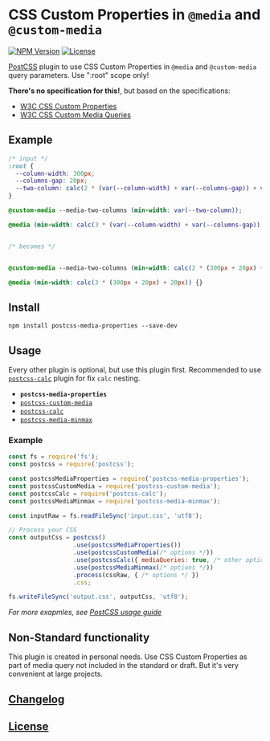 # CSS Custom Properties in `@media` and `@custom-media`

[![NPM Version][npm-img]][npm-url]
[![License][license-img]](LICENSE)

[PostCSS][postcss] plugin to use CSS Custom Properties in `@media` and `@custom-media` query parameters. Use ":root" scope only!

**There's no specification for this!**, but based on the specifications:
- [W3C CSS Custom Properties](https://www.w3.org/TR/css-variables-1/)
- [W3C CSS Custom Media Queries](https://www.w3.org/TR/mediaqueries-4/)

## Example

```css
/* input */
:root {
  --column-width: 300px;
  --columns-gap: 20px;
  --two-column: calc(2 * (var(--column-width) + var(--columns-gap)) + var(--columns-gap));
}

@custom-media --media-two-columns (min-width: var(--two-column));

@media (min-width: calc(3 * (var(--column-width) + var(--columns-gap)) + var(--columns-gap))) {}


/* becomes */


@custom-media --media-two-columns (min-width: calc(2 * (300px + 20px) + 20px));

@media (min-width: calc(3 * (300px + 20px) + 20px)) {}
```

## Install

`npm install postcss-media-properties --save-dev`

## Usage

Every other plugin is optional, but use this plugin first.
Recommended to use [`postcss-calc`][postcss-calc] plugin for fix `calc` nesting.

- **`postcss-media-properties`**
- [`postcss-custom-media`][postcss-custom-media]
- [`postcss-calc`][postcss-calc]
- [`postcss-media-minmax`][postcss-media-minmax]

### Example

```js
const fs = require('fs');
const postcss = require('postcss');

const postcssMediaProperties = require('postcss-media-properties');
const postcssCustomMedia = require('postcss-custom-media');
const postcssCalc = require('postcss-calc');
const postcssMediaMinmax = require('postcss-media-minmax');

const inputRaw = fs.readFileSync('input.css', 'utf8');

// Process your CSS
const outputCss = postcss()
                  .use(postcssMediaProperties())
                  .use(postcssCustomMedia(/* options */))
                  .use(postcssCalc({ mediaQueries: true, /* other options */}))
                  .use(postcssMediaMinmax(/* options */))
                  .process(cssRaw, { /* options */ })
                  .css;

fs.writeFileSync('output.css', outputCss, 'utf8');
```

*For more exapmles, see* [*PostCSS usage guide*][postcss]

## Non-Standard functionality
This plugin is created in personal needs. Use CSS Custom Properties as part of media query not included in the standard or draft. But it's very convenient at large projects.

## [Changelog](CHANGELOG.md)

## [License](LICENSE)

[postcss]:              https://github.com/postcss/postcss
[postcss-calc]:         https://github.com/postcss/postcss-calc
[postcss-custom-media]: https://github.com/postcss/postcss-custom-media
[postcss-media-minmax]: https://github.com/postcss/postcss-media-minmax

[npm-url]: https://www.npmjs.com/package/postcss-media-properties
[npm-img]: https://img.shields.io/npm/v/postcss-media-properties.svg

[license-img]: https://img.shields.io/github/license/wisdman/postcss-media-properties.svg
